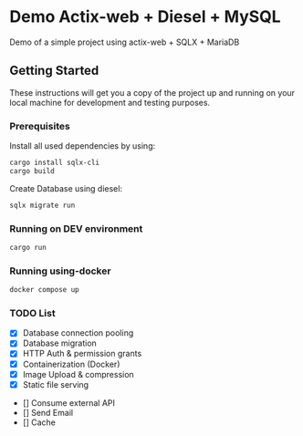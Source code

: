 # Demo Actix-web + Diesel + MySQL

Demo of a simple project using actix-web + SQLX + MariaDB

## Getting Started

These instructions will get you a copy of the project up and running on your local machine for development and testing purposes.

### Prerequisites

Install all used dependencies by using:

``` bash
cargo install sqlx-cli
cargo build
```

Create Database using diesel:

``` bash
sqlx migrate run
```

### Running on DEV environment

``` bash
cargo run
```

### Running using-docker

``` bash
docker compose up
```

### TODO List

- [x] Database connection pooling
- [x] Database migration
- [x] HTTP Auth & permission grants
- [x] Containerization (Docker)
- [x] Image Upload & compression
- [x] Static file serving
- [] Consume external API
- [] Send Email
- [] Cache
